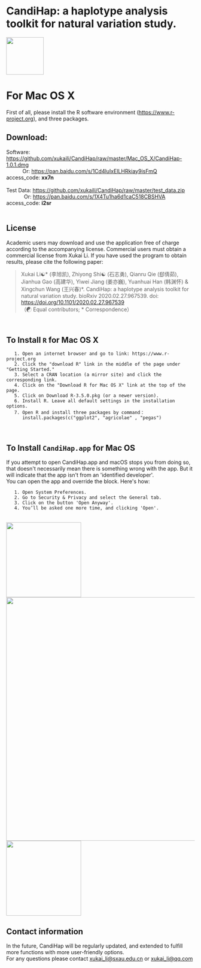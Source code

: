 # CandiHap: a haplotype analysis toolkit for natural variation study.

<img src="https://github.com/xukaili/CandiHap/blob/master/Figures/logo_mac.gif" width="100" height="100">

# For Mac OS X
First of all, please install the R software environment (https://www.r-project.org), and three packages.</br>

## Download:
Software: https://github.com/xukaili/CandiHap/raw/master/Mac_OS_X/CandiHap-1.0.1.dmg</br>
           Or: https://pan.baidu.com/s/1Cd4luIxElLHRkiay9isFmQ                     access_code: **xx7n**</br></br>
Test Data: https://github.com/xukaili/CandiHap/raw/master/test_data.zip</br>
            Or: https://pan.baidu.com/s/1X4Tu1ha6d1caC518CBSHVA                 access_code: **i2sr**</br></br>

## License
Academic users may download and use the application free of charge according to the accompanying license. Commercial users must obtain a commercial license from Xukai Li. If you have used the program to obtain results, please cite the following paper:</br>

> Xukai Li☯* (李旭凯), Zhiyong Shi☯ (石志勇), Qianru Qie (郄倩茹), Jianhua Gao (高建华), Yiwei Jiang (姜亦巍), Yuanhuai Han (韩渊怀) & Xingchun Wang (王兴春)*. CandiHap: a haplotype analysis toolkit for natural variation study. bioRxiv 2020.02.27.967539. doi: https://doi.org/10.1101/2020.02.27.967539</br>
> （☯ Equal contributors; * Correspondence）</br>
</br>

## To Install __`R`__ for Mac OS X
```
   1. Open an internet browser and go to link: https://www.r-project.org
   2. Click the "download R" link in the middle of the page under "Getting Started."
   3. Select a CRAN location (a mirror site) and click the corresponding link.
   4. Click on the "Download R for Mac OS X" link at the top of the page.
   5. Click on Download R-3.5.0.pkg (or a newer version).
   6. Install R. Leave all default settings in the installation options.
   7. Open R and install three packages by command： 
      install.packages(c("ggplot2", "agricolae" , "pegas")
```
</br>

## To Install __`CandiHap.app`__ for Mac OS
If you attempt to open CandiHap.app and macOS stops you from doing so, that doesn't necessarily mean there is something wrong with the app. But it will indicate that the app isn't from an 'identified developer'.</br>
You can open the app and override the block. Here's how:</br>
```
   1. Open System Preferences.
   2. Go to Security & Privacy and select the General tab.
   3. Click on the button 'Open Anyway'.
   4. You’ll be asked one more time, and clicking 'Open'.
```
</br>

<img src="https://github.com/xukaili/CandiHap/blob/master/Figures/Mac_ReadMe_1.png"  height="200">
<img src="https://github.com/xukaili/CandiHap/blob/master/Figures/Mac_ReadMe_2.png"  height="650">
<img src="https://github.com/xukaili/CandiHap/blob/master/Figures/Mac_ReadMe_3.png"  height="200">

## Contact information
In the future, CandiHap will be regularly updated, and extended to fulfill more functions with more user-friendly options.</br>
For any questions please contact xukai_li@sxau.edu.cn or xukai_li@qq.com </br>
